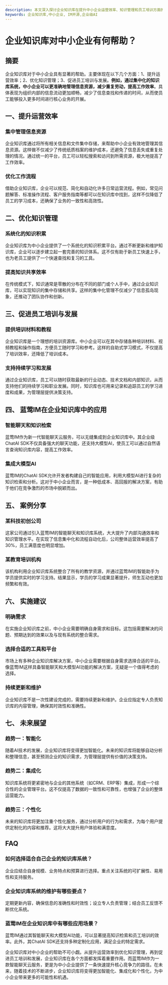 ```yaml
---
description: 本文深入探讨企业知识库在提升中小企业运营效率、知识管理和员工培训方面的各种优势。
keywords: 企业知识库,中小企业, IM开源,企业级AI
---
```

# 企业知识库对中小企业有何帮助？

## 摘要

企业知识库对于中小企业具有显著的帮助。主要体现在以下几个方面：1、提升运营效率；2、优化知识管理；3、促进员工培训与发展。**例如，通过集中化的知识库系统，中小企业可以更准确地管理信息资源，减少重复劳动，提高工作效率**。具体表现为组织内部的信息流动更加顺畅，减少了信息查找和传递的时间，从而使员工能够投入更多时间进行核心业务的开展。

## 一、提升运营效率

### 集中管理信息资源

企业知识库通过将所有相关信息和文件集中存储，来帮助中小企业有效地管理其信息资源。这样做不仅减少了传统纸质档案的维护成本，还避免了信息丢失或重复处理的情况。通过统一的平台，员工可以轻松搜索和访问到所需资源，极大地提高了工作效率。

### 优化工作流程

借助企业知识库，企业可以规范、简化和自动化许多日常运营流程。例如，常见问题解答、标准操作流程、客户服务指南等都可以在知识库中找到，这样不仅降低了员工的学习成本，还确保了业务的一致性和高效性。

## 二、优化知识管理

### 系统化的知识积累

企业知识库为中小企业提供了一个系统化的知识积累平台。通过不断更新和维护知识库，企业可以逐步建立起一套完善的知识体系。这不仅有助于新员工快速上手，也为老员工提供了一个快速查找和复习的工具。

### 提高知识共享效率

在传统模式下，知识通常是零散的分布在不同的部门或个人手中，通过企业知识库，可以实现知识的集中存储和共享。这样的集中化管理不仅减少了信息孤岛现象，还推动了团队协作和创新。

## 三、促进员工培训与发展

### 提供培训材料和教程

企业知识库是一个理想的培训资源库。中小企业可以在其中存储各种培训材料、视频教程和操作指南，方便员工随时学习和参考。这样的自助式学习模式，不仅提高了培训效率，还降低了培训成本。

### 支持持续学习和发展

通过企业知识库，员工可以随时获取最新的行业动态、技术文档和内部知识，从而支持他们的持续学习和职业发展。同时，知识库也可用来记录和追踪员工的学习进度和成果，为管理层提供决策支持。

## 四、 蓝莺IM在企业知识库中的应用

### 智能聊天和知识检索

蓝莺IM作为新一代智能聊天云服务，可以无缝集成到企业知识库中。其企业级ChatAI SDK不仅具备强大的聊天功能，还支持大模型AI，使员工可以通过自然语言查询知识库内容，提高工作效率。

### 集成大模型AI

蓝莺IM的ChatAI SDK允许开发者构建自己的智能应用，利用大模型AI进行复杂的知识检索和分析。这对于中小企业而言，是一种低成本、高回报的解决方案，有助于他们在竞争激烈的市场中脱颖而出。

## 五、 案例分享

### 某科技初创公司

这家公司通过引入蓝莺IM的智能聊天和知识库系统，大大提升了内部沟通效率和知识管理水平。在实现了信息集中化和流程自动化后，公司整体运营效率提高了30%，员工满意度也明显增加。

### 某教育培训机构

该机构利用企业知识库系统整合了所有的教学资源，并通过蓝莺IM的智能助手为学员提供实时的学习支持。结果显示，学员的学习成果显著提升，师生互动也更加频繁和有效。

## 六、 实施建议

### 明确需求

在实施企业知识库之前，中小企业需要明确自身需求和目标。这包括需要解决的问题、预期达到的效果以及与现有系统的整合需求。

### 选择合适的工具和平台

市场上有多种企业知识库解决方案，中小企业需要根据自身需求选择合适的平台。像蓝莺IM这样具备智能聊天和大模型AI功能的解决方案，无疑是一个值得考虑的选择。

### 持续更新和维护

企业知识库不是一次性建设完成的，需要持续更新和维护。企业应指定专人负责知识库的内容管理，确保其时效性和准确性。

## 七、 未来展望

### 趋势一：智能化

随着AI技术的发展，企业知识库将变得更加智能化。未来的知识库将能够自动分析和整理信息，甚至预测企业的知识需求，为管理层提供有价值的决策支持。

### 趋势二：集成化

知识库系统将更紧密地与企业的其他系统（如CRM、ERP等）集成，形成一个综合性的企业管理平台。这不仅提高了数据的一致性和可靠性，也增强了企业的整体运营能力。

### 趋势三：个性化

未来的知识库将更加注重个性化服务，通过分析用户的行为和需求，为每个用户提供定制化的内容和推荐。这将大大提升用户体验和满意度。

## FAQ

### **如何选择适合自己企业的知识库系统？**

企业应结合自身规模、业务特点和预算进行选择。重点关注系统的可扩展性、易用性和支持服务。

### **企业知识库系统的维护有哪些要点？**

定期更新内容，确保信息的准确性和时效性；设立专人负责管理；结合员工反馈不断优化系统。

### **蓝莺IM在企业知识库中有哪些应用场景？**

蓝莺IM通过其智能聊天和大模型AI功能，可以显著提高知识检索和员工培训的效率。此外，其ChatAI SDK还支持多种定制化应用，满足企业的特定需求。

企业知识库对中小企业的帮助不可小觑。从提升运营效率到优化知识管理，再到促进员工培训和发展，企业知识库在各个方面都发挥着重要作用。而蓝莺IM作为一款智能聊天云服务，更是为中小企业提供了一条快速提升核心竞争力的路径。在未来，随着技术的不断进步，企业知识库将变得更加智能化、集成化和个性化，为中小企业带来更多的可能性和机遇。